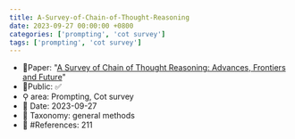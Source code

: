 ```yaml
---
title: A-Survey-of-Chain-of-Thought-Reasoning
date: 2023-09-27 00:00:00 +0800
categories: ['prompting', 'cot survey']
tags: ['prompting', 'cot survey']
---
```


- 📙Paper: "[A Survey of Chain of Thought Reasoning: Advances, Frontiers and Future](https://www.semanticscholar.org/paper/A-Survey-of-Chain-of-Thought-Reasoning%3A-Advances%2C-Chu-Chen/11a4284e335ba39330b59d9f42ca3272a6166991)"
- 🔑Public: ✅
- ⚲ area: Prompting, Cot survey
- 📅 Date: 2023-09-27
- 🔎 Taxonomy: general methods
- 📝 #References: 211
